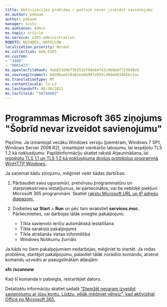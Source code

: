 ```yaml
---
title: Aktivizācijas problēma — pašlaik nevar izveidot savienojumu
ms.author: pebaum
author: pebaum
manager: scotv
ms.audience: Admin
ms.topic: article
ms.service: o365-administration
ROBOTS: NOINDEX, NOFOLLOW
localization_priority: Normal
ms.collection: Adm_O365
ms.custom:
- "3408"
- "9001423"
ms.openlocfilehash: 0ab831696736352bf9de84f43c96bb8f7238d8eb
ms.sourcegitcommit: b6dd6ae628a02ea6b997a993c49de083465bc2ac
ms.translationtype: MT
ms.contentlocale: lv-LV
ms.lasthandoff: 08/30/2021
ms.locfileid: "58744602"
---
```

# <a name="fixing-the-microsoft-365-apps-we-are-unable-to-connect-right-now-message"></a>Programmas Microsoft 365 ziņojums "Šobrīd nevar izveidot savienojumu"

Piezīme. Ja izmantojat vecāku Windows versiju (piemēram, Windows 7 SP1, Windows Server 2008 R2), izmantojiet [](https://download.microsoft.com/download/0/6/5/0658B1A7-6D2E-474F-BC2C-D69E5B9E9A68/MicrosoftEasyFix51044.msi) vienkāršo labojumu, lai iespējotu TLS 1.2 kā noklusējumu. Papildinformāciju skatiet rakstā Atjaunināšana, lai [iespējotu TLS 1.1 un TLS 1.2 kā noklusējuma drošos protokolus programmā WinHTTP Windows.](https://support.microsoft.com/topic/update-to-enable-tls-1-1-and-tls-1-2-as-default-secure-protocols-in-winhttp-in-windows-c4bd73d2-31d7-761e-0178-11268bb10392)

Ja saņemat šādu ziņojumu, mēģiniet veikt šādas darbības:

1. Pārbaudiet savu ugunsmūri, pretvīrusu programmatūru un starpniekservera iestatījumus, lai pārliecinātos, vai tie nebloķē piekļuvi Microsoft 365 programmām. Skatiet [rakstu Microsoft URL un IP adrešu diapazoni.](https://docs.microsoft.com/office365/enterprise/urls-and-ip-address-ranges)

2. Dodieties **uz Start**  >  **Run** un pēc tam ierakstiet **services.msc**. Pārliecinieties, vai darbojas tālāk sniegtie pakalpojumi.
    - Tīkla savienoto ierīču automātiskā iestatīšana
    - Tīkla saraksta pakalpojums
    - Tīkla atrašanās vietas informētība
    - Windows Notikumu žurnāls

Ja kāds no šiem pakalpojumiem nedarbojas, mēģiniet to startēt. Ja rodas problēma, startējot pakalpojumu, palaidiet tālāk norādīto komandu, atverot komandu uzvedni ar paaugstinātām atļaujām:

**sfc /scannow**

Kad šī komanda ir pabeigta, restartējiet datoru.

Detalizētu informāciju skatiet sadaļā ["Diemžēl nevaram izveidot savienojumu ar jūsu kontu. Lūdzu, vēlāk mēģiniet vēlreiz", kad aktivizējat Office no Microsoft 365.](https://docs.microsoft.com/office/troubleshoot/activation-installation/issue-when-activate-office-from-office-365)